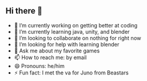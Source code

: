 ## Hi there 👋



- 🔭 I’m currently working on getting better at coding
- 🌱 I’m currently learning java, unity, and blender
- 👯 I’m looking to collaborate on nothing for right now
- 🤔 I’m looking for help with learning blender
- 💬 Ask me about my favorite games
- 📫 How to reach me: by email
- 😄 Pronouns: he/him
- ⚡ Fun fact: I met the va for Juno from Beastars

